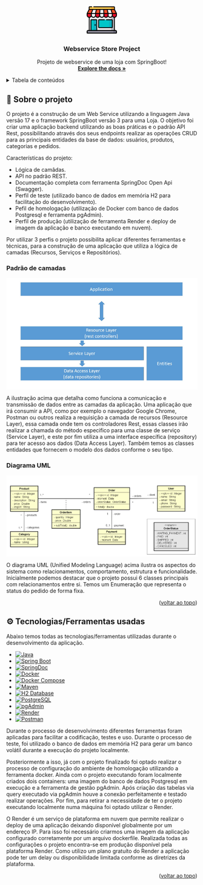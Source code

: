 <!-- PROJECT LOGO -->
<br />
<div align="center">
  <a href="https://github.com/othneildrew/Best-README-Template">
    <img src="images/store.png" alt="Logo" width="80" height="80">
  </a>

<h3 align="center">Webservice Store Project</h3>

  <p align="center">
    Projeto de webservice de uma loja com SpringBoot!
    <br />
    <a href="https://github.com/othneildrew/Best-README-Template"><strong>Explore the docs »</strong></a>
    <br />
</div>

<details>
  <summary>Tabela de conteúdos</summary>
  <ol>
    <li>
      <a href="#sobre-o-projeto">Sobre o projeto</a>
      <ul>
        <li><a href="#tecnologiasferramentas-usadas">Tecnologias utilizadas</a></li>
      </ul>
    </li>
    <li>
      <a href="#como-iniciar-o-projeto">Como iniciar o projeto</a>
      <ul>
        <li><a href="#pre-requisitos">Pré-requisitos</a></li>
        <li><a href="#instalacao">Instalação</a></li>
      </ul>
    </li>
    <li><a href="#utilizando">Utilizando</a></li>
    <li><a href="#contato">Contato</a></li>
    <li><a href="#conhecimentos-adquiridos-e-melhorias">Conhecimentos Adquiridos e melhorias</a></li>
  </ol>
</details>


## :mag_right: Sobre o projeto
O projeto é a construção de um Web Service utilizando a linguagem Java versão 17 e o framework SpringBoot versão 3 para uma Loja. O objetivo foi criar uma aplicação backend utilizando as boas práticas e o padrão API Rest, possibilitando através dos seus endpoints realizar as operações CRUD para as principais entidades da base de dados: usuários, produtos, categorias e pedidos.

Características do projeto:
* Lógica de camâdas.
* API no padrão REST.
* Documentação completa com ferramenta SpringDoc Open Api (Swagger).
* Perfil de teste (utilizado banco de dados em memória H2 para facilitação do desenvolvimento).
* Pefil de homologação (utilização de Docker com banco de dados Postgresql e ferramenta pgAdmin).
* Perfil de produção (utilização de ferramenta Render e deploy de imagem da aplicação e banco executando em nuvem).

Por utilizar 3 perfis o projeto possibilita aplicar diferentes ferramentas e técnicas, para a construção de uma aplicação que utiliza a lógica de camadas (Recursos, Serviços e Repositórios).

### Padrão de camadas
<img src="images/layers.png" align="center"/>

A ilustração acima que detalha como funciona a comunicação e transmissão de dados entre as camadas da aplicação. Uma aplicação que irá consumir a API, como por exemplo o navegador Google Chrome, Postman ou outros realiza a requisição a camada de recursos (Resource Layer), essa camada onde tem os controladores Rest, essas classes irão realizar a chamada do método especifico para uma classe de serviço (Service Layer), e este por fim utiliza a uma interface específica (repository) para ter acesso aos dados (Data Access Layer). Também temos as classes entidades que fornecem o modelo dos dados conforme o seu tipo.

### Diagrama UML

<img src="images/diagram.png" align="center"/>

O diagrama UML (Unified Modeling Language) acima ilustra os aspectos do sistema como relacionamentos, comportamento, estrutura e funcionalidade.
Inicialmente podemos destacar que o projeto possui 6 classes principais com relacionamentos entre si. Temos um Enumeração que representa o status do pedido de forma fixa.

<p align="right">(<a href="#readme-top">voltar ao topo</a>)</p>

## :gear: Tecnologias/Ferramentas usadas
Abaixo temos todas as tecnologias/ferramentas utilizadas durante o desenvolvimento da aplicação. 
* [![Java][Java-badge]][Java-url]
* [![Spring Boot][SpringBoot-badge]][SpringBoot-url]
* [![SpringDoc][SpringDoc-badge]][SpringDoc-url]
* [![Docker][Docker-badge]][Docker-url]
* [![Docker Compose][DockerCompose-badge]][DockerCompose-url]
* [![Maven][Maven-badge]][Maven-url]
* [![H2 Database][H2-badge]][H2-url]
* [![PostgreSQL][Postgresql-badge]][Postgresql-url]
* [![pgAdmin][PgAdmin-badge]][PgAdmin-url]
* [![Render][Render-badge]][Render-url]
* [![Postman][Postman-badge]][Postman-url]

Durante o processo de desenvolvimento diferentes ferramentas foram aplicadas para facilitar a codificação, testes e uso. Durante o processo de teste, foi utilizado o banco de dados em memória H2 para gerar um banco volátil durante a execução do projeto localmente.

Posteriormente a isso, já com o projeto finalizado foi optado realizar o processo de configuração do ambiente de homologação utilizando a ferramenta docker. Ainda com o projeto executando foram localmente criados dois containers: uma imagem do banco de dados Postgresql em execução
e a ferramenta de gestão pgAdmin. Após criação das tabelas via query executado via pgAdmin houve a conexão perfeitamente e testado realizar operações. Por fim, para retirar a necessidade de ter o projeto executando localmente numa máquina foi optado utilizar o Render.

O Render é um serviço de plataforma em nuvem que permite realizar o deploy de uma aplicação deixando disponível globalmente por um endereço IP. Para isso foi necessário criarmos uma imagem da aplicação configurado corretamente por um arquivo dockerfile.
Realizada todas as configurações o projeto encontra-se em produção disponível pela plataforma Render. Como utilizo um plano gratuíto do Render a aplicação pode ter um delay ou disponibilidade limitada conforme as diretrizes da plataforma.

<p align="right">(<a href="#readme-top">voltar ao topo</a>)</p>















[Java-badge]: https://img.shields.io/badge/Java-ED8B00?style=for-the-badge&logo=openjdk&logoColor=white
[Java-url]: https://www.java.com/

[SpringBoot-badge]: https://img.shields.io/badge/Spring_Boot-6DB33F?style=for-the-badge&logo=spring-boot&logoColor=white
[SpringBoot-url]: https://spring.io/projects/spring-boot

[SpringDoc-badge]: https://img.shields.io/badge/SpringDoc-6DB33F?style=for-the-badge&logo=spring&logoColor=white
[SpringDoc-url]: https://springdoc.org/

[Docker-badge]: https://img.shields.io/badge/Docker-2496ED?style=for-the-badge&logo=docker&logoColor=white
[Docker-url]: https://www.docker.com/

[DockerCompose-badge]: https://img.shields.io/badge/Docker_Compose-2496ED?style=for-the-badge&logo=docker&logoColor=white
[DockerCompose-url]: https://docs.docker.com/compose/

[Maven-badge]: https://img.shields.io/badge/Maven-C71A36?style=for-the-badge&logo=apache-maven&logoColor=white
[Maven-url]: https://maven.apache.org/

[H2-badge]: https://img.shields.io/badge/H2_Database-003366?style=for-the-badge&logo=h2&logoColor=white
[H2-url]: https://www.h2database.com/

[Postgresql-badge]: https://img.shields.io/badge/PostgreSQL-336791?style=for-the-badge&logo=postgresql&logoColor=white
[Postgresql-url]: https://www.postgresql.org/

[PgAdmin-badge]: https://img.shields.io/badge/pgAdmin-316192?style=for-the-badge&logo=postgresql&logoColor=white
[PgAdmin-url]: https://www.pgadmin.org/

[Render-badge]: https://img.shields.io/badge/Render-46E3B7?style=for-the-badge&logo=render&logoColor=white
[Render-url]: https://render.com/

[Postman-badge]: https://img.shields.io/badge/Postman-FF6C37?style=for-the-badge&logo=postman&logoColor=white
[Postman-url]: https://www.postman.com/
